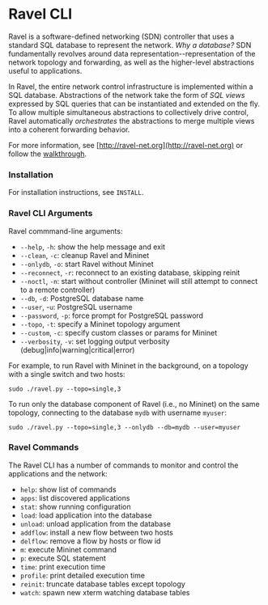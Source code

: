 # Ravel CLI

Ravel is a software-defined networking (SDN) controller that uses a standard SQL database to represent the network.  _Why a database?_ SDN fundamentally revolves around data representation--representation of the network topology and forwarding, as well as the higher-level abstractions useful to applications.

In Ravel, the entire network control infrastructure is implemented within a SQL database.  Abstractions of the network take the form of _SQL views_ expressed by SQL queries that can be instantiated and extended on the fly.  To allow multiple simultaneous abstractions to collectively drive control, Ravel automatically _orchestrates_ the abstractions to merge multiple views into a coherent forwarding behavior.

For more information, see [http://ravel-net.org](http://ravel-net.org) or follow the [walkthrough](http://ravel-net.org/walkthrough).


### Installation

For installation instructions, see `INSTALL`.


### Ravel CLI Arguments

Ravel commmand-line arguments:

  * `--help`, `-h`: show the help message and exit
  * `--clean`, `-c`: cleanup Ravel and Mininet 
  * `--onlydb`, `-o`: start Ravel without Mininet
  * `--reconnect`, `-r`: reconnect to an existing database, skipping reinit
  * `--noctl`, `-n`: start without controller (Mininet will still attempt to connect to a remote controller)
  * `--db`, `-d`: PostgreSQL database name
  * `--user`, -`u`: PostgreSQL username
  * `--password`, `-p`: force prompt for PostgreSQL password
  * `--topo`, `-t`: specify a Mininet topology argument
  * `--custom`, `-c`: specify custom classes or params for Mininet
  * `--verbosity`, `-v`: set logging output verbosity (debug|info|warning|critical|error)

For example, to run Ravel with Mininet in the background, on a topology with a single switch and two hosts:

    sudo ./ravel.py --topo=single,3

To run only the database component of Ravel (i.e., no Mininet) on the same topology, connecting to the database `mydb` with username `myuser`:

    sudo ./ravel.py --topo=single,3 --onlydb --db=mydb --user=myuser


### Ravel Commands

The Ravel CLI has a number of commands to monitor and control the applications and the network:

  * `help`: show list of commands
  * `apps`: list discovered applications
  * `stat`: show running configuration
  * `load`: load application into the database
  * `unload`: unload application from the database
  * `addflow`: install a new flow between two hosts
  * `delflow`: remove a flow by hosts or flow id
  * `m`: execute Mininet command
  * `p`: execute SQL statement
  * `time`: print execution time
  * `profile`: print detailed execution time
  * `reinit`: truncate database tables except topology
  * `watch`: spawn new xterm watching database tables
